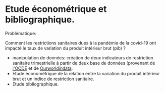 # Etude économétrique et bibliographique.

Problématique:

Comment les restrictions sanitaires dues à la pandémie de la covid-19 ont
impacté le taux de variation du produit intérieur brut (pib) ?

- manipulation de données: création de deux indicateurs de restriction sanitaire trimestrielle à partir de deux base de données (provenant de [l'OCDE](https://data.oecd.org/gdp/quarterly-gdp.htm#indicator-chart) et de [Ourworldindata](https://ourworldindata.org/covid-stringency-index).
- Etude économétrique de la relation entre la variation du produit intérieur brut et un indice de restriction sanitaire.
- Etude bibliographique.
